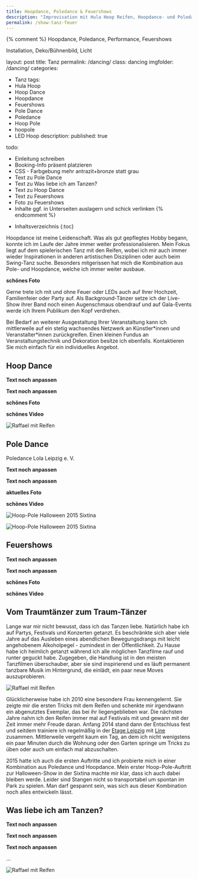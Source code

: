 ```yaml
---
title: Hoopdance, Poledance & Feuershows
description: "Improvisation mit Hula Hoop Reifen, Hoopdance- und Poledance-Shows mit Lichteffekten durch LEDs und Feuer - Ich tanze auch auf Ihrer Hochzeit und mache mit artistischen Showeinlagen Familienfeiern, Partys oder Gala-Events zu unvergesslichen Ereignissen."
permalink: /show-tanz-feuer
---
```


{% comment %}
Hoopdance, Poledance, Performance, Feuershows

Installation, Deko/Bühnenbild, Licht



layout: post
title: Tanz
permalink: /dancing/
class: dancing
imgfolder: /dancing/
categories: 
- Tanz
tags: 
- Hula Hoop
- Hoop Dance
- Hoopdance
- Feuershows
- Pole Dance
- Poledance
- Hoop Pole
- hoopole
- LED Hoop
description: 
published: true

todo:
- Einleitung schreiben
- Booking-Info präsent platzieren
- CSS - Farbgebung mehr antrazit+bronze statt grau
- Text zu Pole Dance
- Text zu Was liebe ich am Tanzen?
- Text zu Hoop Dance
- Text zu Feuershows
- Foto zu Feuershows
- Inhalte ggf. in Unterseiten auslagern und schick verlinken
{% endcomment %}

* Inhaltsverzeichnis
{:toc}

Hoopdance ist meine Leidenschaft. Was als gut gepflegtes Hobby begann, konnte ich im Laufe der Jahre immer weiter professionalisieren. Mein Fokus liegt auf dem spielerischen Tanz mit den Reifen, wobei ich mir auch immer wieder Inspirationen in anderen artistischen Disziplinen oder auch beim Swing-Tanz suche. Besonders mitgerissen hat mich die Kombination aus Pole- und Hoopdance, welche ich immer weiter ausbaue.

**schönes Foto**

Gerne trete ich mit und ohne Feuer oder LEDs auch auf Ihrer Hochzeit, Familienfeier oder Party auf. Als Background-Tänzer setze ich der Live-Show ihrer Band noch einen Augenschmaus obendrauf und auf Gala-Events werde ich Ihrem Publikum den Kopf verdrehen.

Bei Bedarf an weiterer Ausgestaltung Ihrer Veranstaltung kann ich mittlerweile auf ein stetig wachsendes Netzwerk an Künstler\*innen und Veranstalter\*innen zurückgreifen. Einen kleinen Fundus an Veranstaltungstechnik und Dekoration besitze ich ebenfalls. Kontaktieren Sie mich einfach für ein individuelles Angebot.

## Hoop Dance

**Text noch anpassen**

**Text noch anpassen**

**schönes Foto**

**schönes Video**

![Raffael mit Reifen]({{site.imgpath}}/DSC05547_500px.jpg)


## Pole Dance

Poledance Lola Leipzig e. V.

**Text noch anpassen**

**Text noch anpassen**

**aktuelles Foto**

**schönes Video**

![Hoop-Pole Halloween 2015 Sixtina]({{site.imgpath}}/raffael_hoop-pole_halloween2015_sixtina_probe.jpg)

![Hoop-Pole Halloween 2015 Sixtina]({{site.imgpath}}/raffael_hoop-pole_halloween2015_sixtina_c-chico.jpg "c: Chico")


## Feuershows

**Text noch anpassen**

**Text noch anpassen**

**schönes Foto**

**schönes Video**


## Vom Traumtänzer zum Traum-Tänzer

Lange war mir nicht bewusst, dass ich das Tanzen liebe. Natürlich habe ich auf Partys, Festivals und Konzerten getanzt. Es beschränkte sich aber viele Jahre auf das Ausleben eines abendlichen Bewegungsdrangs mit leicht angehobenem Alkoholpegel - zumindest in der Öffentlichkeit. Zu Hause habe ich heimlich getanzt während ich alle möglichen Tanzfilme rauf und runter geguckt habe. Zugegeben, die Handlung ist in den meisten Tanzfilmen überschauber, aber sie sind inspirierend und es läuft permanent tanzbare Musik im Hintergrund, die einlädt, ein paar neue Moves auszuprobieren.

![Raffael mit Reifen]({{site.imgpath}}/DSC05559_sw.jpg)

Glücklicherweise habe ich 2010 eine besondere Frau kennengelernt. Sie zeigte mir die ersten Tricks mit dem Reifen und schenkte mir irgendwann ein abgenutztes Exemplar, das bei ihr liegengeblieben war. Die nächsten Jahre nahm ich den Reifen immer mal auf Festivals mit und gewann mit der Zeit immer mehr Freude daran. Anfang 2014 stand dann der Entschluss fest und seitdem trainiere ich regelmäßig in der [Etage Leipzig](http://www.sir-frankman.de/etage/) mit [Line](http://www.la-line-hoop.de/) zusammen. Mittlerweile vergeht kaum ein Tag, an dem ich nicht wenigstens ein paar Minuten durch die Wohnung oder den Garten springe um Tricks zu üben oder auch um einfach mal abzuschalten.

2015 hatte ich auch die ersten Auftritte und ich probierte mich in einer Kombination aus Poledance und Hoopdance. Mein erster Hoop-Pole-Auftritt zur Halloween-Show in der Sixtina machte mir klar, dass ich auch dabei bleiben werde. Leider sind Stangen nicht so transportabel um spontan im Park zu spielen. Man darf gespannt sein, was sich aus dieser Kombination noch alles entwickeln lässt.


## Was liebe ich am Tanzen?

**Text noch anpassen**

**Text noch anpassen**

**Text noch anpassen**

...

![Raffael mit Reifen]({{site.imgpath}}/DSC05543.jpg)
